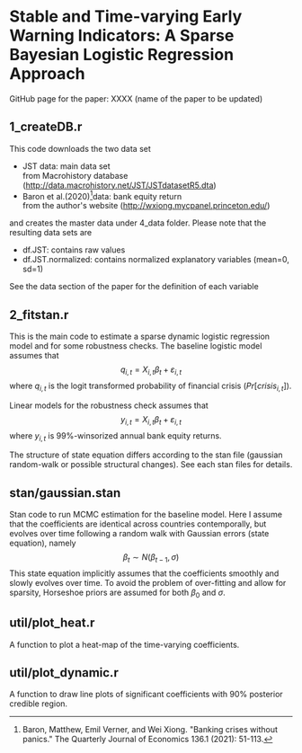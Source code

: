 # Stable and Time-varying Early Warning Indicators: A Sparse Bayesian Logistic Regression Approach

GitHub page for the paper: XXXX (name of the paper to be updated)

## 1_createDB.r
This code downloads the two data set
- JST data: main data set  
 from Macrohistory database (http://data.macrohistory.net/JST/JSTdatasetR5.dta) 
 - Baron et al.(2020)[^1]data: bank equity return  
 from the author's website (http://wxiong.mycpanel.princeton.edu/)

[^1]: Baron, Matthew, Emil Verner, and Wei Xiong. "Banking crises without panics." The Quarterly Journal of Economics 136.1 (2021): 51-113.

 and creates the master data under 4_data folder. Please note that the resulting data sets are
- df.JST: contains raw values
- df.JST.normalized: contains normalized explanatory variables (mean=0, sd=1)

See the data section of the paper for the definition of each variable

## 2_fitstan.r
This is the main code to estimate a sparse dynamic logistic regression model and for some robustness checks. The baseline logistic model assumes that 
$$q_{i,t} = X_{i,t}\beta_t + \varepsilon_{i,t}$$
where $q_{i,t}$ is the logit transformed probability of financial crisis ($Pr[crisis_{i,t}]$). 

Linear models for the robustness check assumes that 
$$y_{i,t} = X_{i,t}\beta_t + \varepsilon_{i,t}$$
where $y_{i,t}$ is 99%-winsorized annual bank equity returns. 

The structure of state equation differs according to the stan file (gaussian random-walk or possible structural changes). See each stan files for details.

## stan/gaussian.stan
Stan code to run MCMC estimation for the baseline model. Here I assume that the coefficients are identical across countries contemporally, but evolves over time following a random walk with Gaussian errors (state equation), namely
$$\beta_t \sim N(\beta_{t-1}, \sigma)$$
This state equation implicitly assumes that the coefficients smoothly and slowly evolves over time. To avoid the problem of over-fitting and allow for sparsity, Horseshoe priors are assumed for both $\beta_0$ and $\sigma$.

## util/plot_heat.r
A function to plot a heat-map of the time-varying coefficients. 

## util/plot_dynamic.r
A function to draw line plots of significant coefficients with 90% posterior credible region.
